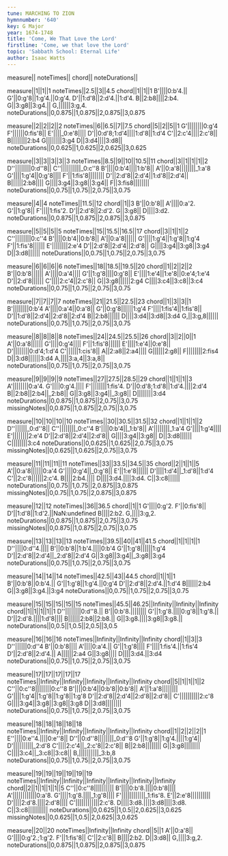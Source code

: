 ```yaml
---
tune: MARCHING TO ZION
hymnnumber: '640'
key: G Major
year: 1674-1748
title: 'Come, We That Love the Lord'
firstline: 'Come, we that love the Lord'
topic: 'Sabbath School: Eternal Life'
author: Isaac Watts
---
```

measure||
noteTimes||
chord||
noteDurations||

measure||1||1||1
noteTimes||2.5||3||4.5
chord||1||1||1
B'||||0:b'4.||
G'||0:g'8||1:g'4.||0:g'4.
D'||1:d'8||2:d'4.||1:d'4.
B||2:b8||||2:b4.
G||3:g8||3:g4.||
G,||||||3:g,4.
noteDurations||0,0.875||1,0.875||2,0.875||3,0.875

measure||2||2||2||2
noteTimes||6||6.5||7||7.5
chord||5||2||5||1
G'||||||||0:g'4
F'||||||0:fis'8||
E'||||_0:e'8||||
D'||0:d'8;1:d'4||||1:d'8||1:d'4
C'||2:c'4||||2:c'8||
B||||||||2:b4
G||||||||3:g4
D||3:d4||||3:d8||
noteDurations||0,0.625||1,0.625||2,0.625||3,0.625

measure||3||3||3||3||3
noteTimes||8.5||9||10||10.5||11
chord||3||1||1||1||2
D''||||||||0:d''8||
C''||||||||||_0:c''8
B'||||0:b'4||||1:b'8||
A'||0:a'8||||||||_1:a'8
G'||||1:g'4||0:g'8||||
F'||1:fis'8||||||||
D'||2:d'8||2:d'4||1:d'8||2:d'4||
B||||||2:b8||||
G||||3:g4||3:g8||3:g4||
F||3:fis8||||||||
noteDurations||0,0.75||1,0.75||2,0.75||3,0.75

measure||4||4
noteTimes||11.5||12
chord||1||3
B'||0:b'8||
A'||||0:a'2.
G'||1:g'8||
F'||||1:fis'2.
D'||2:d'8||2:d'2.
G||3:g8||
D||||3:d2.
noteDurations||0,0.875||1,0.875||2,0.875||3,0.875

measure||5||5||5||5
noteTimes||15||15.5||16.5||17
chord||3||1||1||2
C''||||||||0:c''4
B'||||0:b'4||0:b'8||
A'||0:a'8||||||
G'||||1:g'4||1:g'8||1:g'4
F'||1:fis'8||||||
E'||||||||2:e'4
D'||2:d'8||2:d'4||2:d'8||
G||||3:g4||3:g8||3:g4
D||3:d8||||||
noteDurations||0,0.75||1,0.75||2,0.75||3,0.75

measure||6||6||6||6
noteTimes||18||18.5||19.5||20
chord||1||2||2||2
B'||0:b'8||||||
A'||||0:a'4||||
G'||1:g'8||||0:g'8||
E'||||1:e'4||1:e'8||0:e'4;1:e'4
D'||2:d'8||||||
C'||||2:c'4||2:c'8||
G||3:g8||||||2:g4
C||||3:c4||3:c8||3:c4
noteDurations||0,0.75||1,0.75||2,0.75||3,0.75

measure||7||7||7||7
noteTimes||21||21.5||22.5||23
chord||1||3||3||1
B'||||||||0:b'4
A'||||0:a'4||0:a'8||
G'||0:g'8||||||1:g'4
F'||||1:fis'4||1:fis'8||
D'||1:d'8||2:d'4||2:d'8||2:d'4
B||2:b8||||||
D||||3:d4||3:d8||3:d4
G,||3:g,8||||||
noteDurations||0,0.75||1,0.75||2,0.75||3,0.75

measure||8||8||8||8
noteTimes||24||24.5||25.5||26
chord||3||2||0||1
A'||0:a'8||||||
G'||||0:g'4||||
F'||1:fis'8||||||
E'||||1:e'4||0:e'8||
D'||||||||0:d'4;1:d'4
C'||||||1:cis'8||
A||2:a8||2:a4||||
G||||||2:g8||
F||||||||2:fis4
D||3:d8||||||3:d4
A,||||3:a,4||3:a,8||
noteDurations||0,0.75||1,0.75||2,0.75||3,0.75

measure||9||9||9||9
noteTimes||27||27.5||28.5||29
chord||1||1||1||3
A'||||||||0:a'4.
G'||||0:g'4.||||
F'||||||||1:fis'4.
D'||0:d'8;1:d'8||1:d'4.||||2:d'4
B||2:b8||2:b4||_2:b8||
G||3:g8||3:g4||_3:g8||
D||||||||3:d4
noteDurations||0,0.875||1,0.875||2,0.75||3,0.75
missingNotes||0,0.875||1,0.875||2,0.75||3,0.75

measure||10||10||10||10
noteTimes||30||30.5||31.5||32
chord||1||1||1||2
D''||||||_0:d''8||
C''||||||||_0:c''4
B'||||0:b'4||_1:b'8||
A'||||||||_1:a'4
G'||||1:g'4||||
E'||||||||2:e'4
D'||2:d'8||2:d'4||2:d'8||
G||||3:g4||3:g8||
D||3:d8||||||
C||||||||3:c4
noteDurations||0,0.625||1,0.625||2,0.75||3,0.75
missingNotes||0,0.625||1,0.625||2,0.75||3,0.75

measure||11||11||11||11
noteTimes||33||33.5||34.5||35
chord||2||1||1||5
A'||0:a'8||||||0:a'4
G'||||0:g'4||_0:g'8||
E'||1:e'8||||||
D'||||1:d'4||_1:d'8||1:d'4
C'||2:c'8||||||2:c'4.
B||||2:b4.||||
D||||3:d4.||||3:d4.
C||3:c8||||||
noteDurations||0,0.75||1,0.75||2,0.875||3,0.875
missingNotes||0,0.75||1,0.75||2,0.875||3,0.875

measure||12||12
noteTimes||36||36.5
chord||1||1
G'||||0:g'2.
F'||0:fis'8||
D'||1:d'8||1:d'2.||NaN:undefined
B||||2:b2.
G,||||3:g,2.
noteDurations||0,0.875||1,0.875||2,0.75||3,0.75
missingNotes||0,0.875||1,0.875||2,0.75||3,0.75

measure||13||13||13||13
noteTimes||39.5||40||41||41.5
chord||1||1||1||1
D''||||0:d''4.||||
B'||0:b'8||1:b'4.||||0:b'4
G'||1:g'8||||||1:g'4
D'||2:d'8||2:d'4||_2:d'8||2:d'4
G||3:g8||3:g4||_3:g8||3:g4
noteDurations||0,0.75||1,0.75||2,0.75||3,0.75

measure||14||14||14
noteTimes||42.5||43||44.5
chord||1||1||1
B'||0:b'8||0:b'4.||
G'||1:g'8||1:g'4.||0:g'4
D'||2:d'8||2:d'4.||1:d'4
B||||||2:b4
G||3:g8||3:g4.||3:g4
noteDurations||0,0.75||1,0.75||2,0.75||3,0.75

measure||15||15||15||15||15
noteTimes||45.5||46.25||Infinity||Infinity||Infinity
chord||1||1||1||1||1
D''||||||||0:d''8.||
B'||0:b'8.||||||||
G'||1:g'8.||||0:g'8||1:g'8.||
D'||2:d'8.||||1:d'8||||
B||||||2:b8||2:b8.||
G||3:g8.||||3:g8||3:g8.||
noteDurations||0,0.5||1,0.5||2,0.5||3,0.5

measure||16||16||16
noteTimes||Infinity||Infinity||Infinity
chord||1||3||3
D''||||||0:d''4
B'||0:b'8||||
A'||||0:a'4.||
G'||1:g'8||||
F'||||1:fis'4.||1:fis'4
D'||2:d'8||2:d'4.||
A||||||2:a4
G||3:g8||||
D||||3:d4.||3:d4
noteDurations||0,0.75||1,0.75||2,0.75||3,0.75

measure||17||17||17||17||17
noteTimes||Infinity||Infinity||Infinity||Infinity||Infinity
chord||5||1||1||1||2
C''||0:c''8||||||||0:c''8
B'||||0:b'4||0:b'8||0:b'8||
A'||1:a'8||||||||
G'||||1:g'4||1:g'8||1:g'8||1:g'8
D'||2:d'8||2:d'4||2:d'8||2:d'8||
C'||||||||||2:c'8
G||||3:g4||3:g8||3:g8||3:g8
D||3:d8||||||||
noteDurations||0,0.75||1,0.75||2,0.75||3,0.75

measure||18||18||18||18||18
noteTimes||Infinity||Infinity||Infinity||Infinity||Infinity
chord||1||2||2||2||1
E''||||0:e''4.||||0:e''8||
D''||0:d''8||||||||_0:d''8
G'||1:g'8||1:g'4.||||1:g'4||
D'||||||||||_2:d'8
C'||||2:c'4||_2:c'8||2:c'8||
B||2:b8||||||||
G||3:g8||||||||
C||||3:c4||_3:c8||3:c8||
B,||||||||||_3:b,8
noteDurations||0,0.75||1,0.75||2,0.75||3,0.75

measure||19||19||19||19||19||19
noteTimes||Infinity||Infinity||Infinity||Infinity||Infinity||Infinity
chord||2||1||1||1||1||5
C''||0:c''8||||||||||
B'||||0:b'8.||||0:b'8||||
A'||||||||||||0:a'8.
G'||||1:g'8.||||_1:g'8||||
F'||||||||||||_1:fis'8.
E'||2:e'8||||||||||
D'||||2:d'8.||||2:d'8||||
C'||||||||||||2:c'8.
D||||3:d8.||||3:d8||||3:d8.
C||3:c8||||||||||
noteDurations||0,0.625||1,0.5||2,0.625||3,0.625
missingNotes||0,0.625||1,0.5||2,0.625||3,0.625

measure||20||20
noteTimes||Infinity||Infinity
chord||5||1
A'||0:a'8||
G'||||0:g'2.;1:g'2.
F'||1:fis'8||
C'||2:c'8||
B||||2:b2.
D||3:d8||
G,||||3:g,2.
noteDurations||0,0.875||1,0.875||2,0.875||3,0.875


